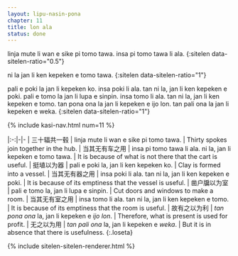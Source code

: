 ```yaml
---
layout: lipu-nasin-pona
chapter: 11
title: lon ala
status: done
---
```


linja mute li wan e sike pi tomo tawa.
insa pi tomo tawa li ala.
{:sitelen data-sitelen-ratio="0.5"}

ni la jan li ken kepeken e tomo tawa.
{:sitelen data-sitelen-ratio="1"}

pali e poki la jan li kepeken ko.
insa poki li ala. tan ni la, jan li ken kepeken e poki.
pali e tomo la jan li lupa e sinpin.
insa tomo li ala. tan ni la, jan li ken kepeken e tomo.
tan pona ona la jan li kepeken e ijo lon.
tan pali ona la jan li kepeken e weka.
{:sitelen data-sitelen-ratio="1"}

{% include kasi-nav.html num=11 %}

|:-:|-|-
| 三十辐<wbr/>共一毂   | linja mute li wan e sike pi tomo tawa.                       | Thirty spokes join together in the hub.
| 当其无<wbr/>有车之用 | insa pi tomo tawa li ala. ni la, jan li kepeken e tomo tawa. | It is because of what is not there that the cart is useful.
| 挺埴<wbr/>以为器     | pali e poki la, jan li ken kepeken ko.                       | Clay is formed into a vessel.
| 当其无<wbr/>有器之用 | insa poki li ala. tan ni la, jan li ken kepeken e poki.      | It is because of its emptiness that the vessel is useful.
| 凿户牖<wbr/>以为室   | pali e tomo la, jan li lupa e sinpin.                        | Cut doors and windows to make a room.
| 当其无<wbr/>有室之用 | insa tomo li ala. tan ni la, jan li ken kepeken e tomo.      | It is because of its emptiness that the room is useful.
| 故<wbr/>有之以为利   | _tan pona ona_ la, jan li kepeken e _ijo lon_.               | Therefore, what is present is used for profit.
| 无之以为用           | _tan pali ona_ la, jan li kepeken e _weka_.                  | But it is in absence that there is usefulness.
{:.loseta}

{% include sitelen-sitelen-renderer.html %}
